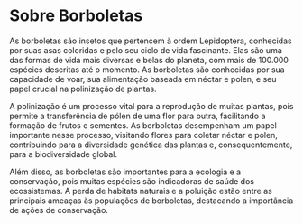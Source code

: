 
<head>
    <meta charset="UTF-8">
    <meta name="viewport" content="width=device-width, initial-scale=1.0">
</head>
<body>
    <h1>Sobre Borboletas</h1>
    <p>As borboletas são insetos que pertencem à ordem Lepidoptera, conhecidas por suas asas coloridas e pelo seu ciclo de vida fascinante. Elas são uma das formas de vida mais diversas e belas do planeta, com mais de 100.000 espécies descritas até o momento. As borboletas são conhecidas por sua capacidade de voar, sua alimentação baseada em néctar e polen, e seu papel crucial na polinização de plantas.</p>
    <p>A polinização é um processo vital para a reprodução de muitas plantas, pois permite a transferência de pólen de uma flor para outra, facilitando a formação de frutos e sementes. As borboletas desempenham um papel importante nesse processo, visitando flores para coletar néctar e polen, contribuindo para a diversidade genética das plantas e, consequentemente, para a biodiversidade global.</p>
    <p>Além disso, as borboletas são importantes para a ecologia e a conservação, pois muitas espécies são indicadoras de saúde dos ecossistemas. A perda de habitats naturais e a poluição estão entre as principais ameaças às populações de borboletas, destacando a importância de ações de conservação.</p>
</body>
<head>
   <script>
    var qrcode = ![qrcode_i ytimg com](https://github.com/jubslia/borboleta/assets/148456500/73f9589b-c5cc-4bc4-bba2-d48f3a118760)

        text: "https://www.example.com",
        width: 128,
        height: 128,
        colorDark : "#000000",
        colorLight : "#ffffff",
        correctLevel : QRCode.CorrectLevel.H
    });
</script>
